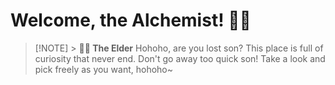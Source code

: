 # Welcome, the Alchemist! 🧙‍♂️

> [!NOTE] > **🧙‍♂️ The Elder**
> Hohoho, are you lost son? This place is full of curiosity that never end. Don't go away too quick son! Take a look and pick freely as you want, hohoho~
